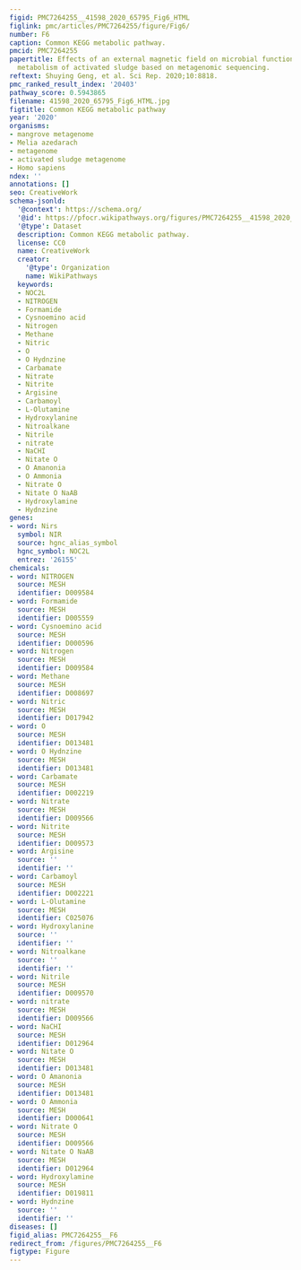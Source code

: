 ```yaml
---
figid: PMC7264255__41598_2020_65795_Fig6_HTML
figlink: pmc/articles/PMC7264255/figure/Fig6/
number: F6
caption: Common KEGG metabolic pathway.
pmcid: PMC7264255
papertitle: Effects of an external magnetic field on microbial functional genes and
  metabolism of activated sludge based on metagenomic sequencing.
reftext: Shuying Geng, et al. Sci Rep. 2020;10:8818.
pmc_ranked_result_index: '20403'
pathway_score: 0.5943865
filename: 41598_2020_65795_Fig6_HTML.jpg
figtitle: Common KEGG metabolic pathway
year: '2020'
organisms:
- mangrove metagenome
- Melia azedarach
- metagenome
- activated sludge metagenome
- Homo sapiens
ndex: ''
annotations: []
seo: CreativeWork
schema-jsonld:
  '@context': https://schema.org/
  '@id': https://pfocr.wikipathways.org/figures/PMC7264255__41598_2020_65795_Fig6_HTML.html
  '@type': Dataset
  description: Common KEGG metabolic pathway.
  license: CC0
  name: CreativeWork
  creator:
    '@type': Organization
    name: WikiPathways
  keywords:
  - NOC2L
  - NITROGEN
  - Formamide
  - Cysnoemino acid
  - Nitrogen
  - Methane
  - Nitric
  - O
  - O Hydnzine
  - Carbamate
  - Nitrate
  - Nitrite
  - Argisine
  - Carbamoyl
  - L-Olutamine
  - Hydroxylanine
  - Nitroalkane
  - Nitrile
  - nitrate
  - NaCHI
  - Nitate O
  - O Amanonia
  - O Ammonia
  - Nitrate O
  - Nitate O NaAB
  - Hydroxylamine
  - Hydnzine
genes:
- word: Nirs
  symbol: NIR
  source: hgnc_alias_symbol
  hgnc_symbol: NOC2L
  entrez: '26155'
chemicals:
- word: NITROGEN
  source: MESH
  identifier: D009584
- word: Formamide
  source: MESH
  identifier: D005559
- word: Cysnoemino acid
  source: MESH
  identifier: D000596
- word: Nitrogen
  source: MESH
  identifier: D009584
- word: Methane
  source: MESH
  identifier: D008697
- word: Nitric
  source: MESH
  identifier: D017942
- word: O
  source: MESH
  identifier: D013481
- word: O Hydnzine
  source: MESH
  identifier: D013481
- word: Carbamate
  source: MESH
  identifier: D002219
- word: Nitrate
  source: MESH
  identifier: D009566
- word: Nitrite
  source: MESH
  identifier: D009573
- word: Argisine
  source: ''
  identifier: ''
- word: Carbamoyl
  source: MESH
  identifier: D002221
- word: L-Olutamine
  source: MESH
  identifier: C025076
- word: Hydroxylanine
  source: ''
  identifier: ''
- word: Nitroalkane
  source: ''
  identifier: ''
- word: Nitrile
  source: MESH
  identifier: D009570
- word: nitrate
  source: MESH
  identifier: D009566
- word: NaCHI
  source: MESH
  identifier: D012964
- word: Nitate O
  source: MESH
  identifier: D013481
- word: O Amanonia
  source: MESH
  identifier: D013481
- word: O Ammonia
  source: MESH
  identifier: D000641
- word: Nitrate O
  source: MESH
  identifier: D009566
- word: Nitate O NaAB
  source: MESH
  identifier: D012964
- word: Hydroxylamine
  source: MESH
  identifier: D019811
- word: Hydnzine
  source: ''
  identifier: ''
diseases: []
figid_alias: PMC7264255__F6
redirect_from: /figures/PMC7264255__F6
figtype: Figure
---
```

